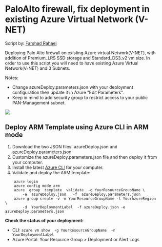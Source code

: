 # PaloAlto firewall, fix deployment in existing Azure Virtual Network (V-NET)
Script by: <a href="https://www.linkedin.com/in/farshadrahaei">Farshad Rahaei</a>



Deploying Palo Alto firewall on existing Azure virtual Network(V-NET), with addition of Premium_LRS SSD storage and Standard_DS3_v2 vm size.
In order to use this script you will need to have existing Azure Virtual Network(V-NET) and 3 Subnets.

Notes:
 - Change azureDeploy.parameters.json with your deployment configuration then update it in Azure "Edit Parameters".
 - Keep in mind to add security group to restrict access to your public PAN-Management subnet.
 

[<img src="http://azuredeploy.net/deploybutton.png"/>](https://portal.azure.com/#create/Microsoft.Template/uri/https%3A%2F%2Fraw.githubusercontent.com%2Ffarshadrahaei%2FPaloAltoNetworks%2Fmaster%2FazureDeploy.json)

## Deploy ARM Template using Azure CLI in ARM mode

1. Download the two JSON files: azureDeploy.json and azureDeploy.parameters.json
1. Customize the azureDeploy.parameters.json file and then deploy it from your computer.
1. Install the latest <a href="https://azure.microsoft.com/en-us/documentation/articles/xplat-cli-install/">Azure CLI</a> for your computer.</li>
1. Validate and deploy the ARM template:

``` azure
    azure login
    azure config mode arm
    azure  group  template  validate  -g YourResourceGroupName \
        -e  azureDeploy.json   -f  azureDeploy.parameters.json
    azure group create -v -n YourResourceGroupName -l YourAzureRegion  \
        -d  YourDeploymentLabel  -f azureDeploy.json -e azureDeploy.parameters.json
```

**Check the status of your deployment:**

- CLI: `azure vm show  -g YourResourceGroupName  -n YourDeploymentLabel`
- Azure Portal: Your Resource Group > Deployment or Alert Logs



